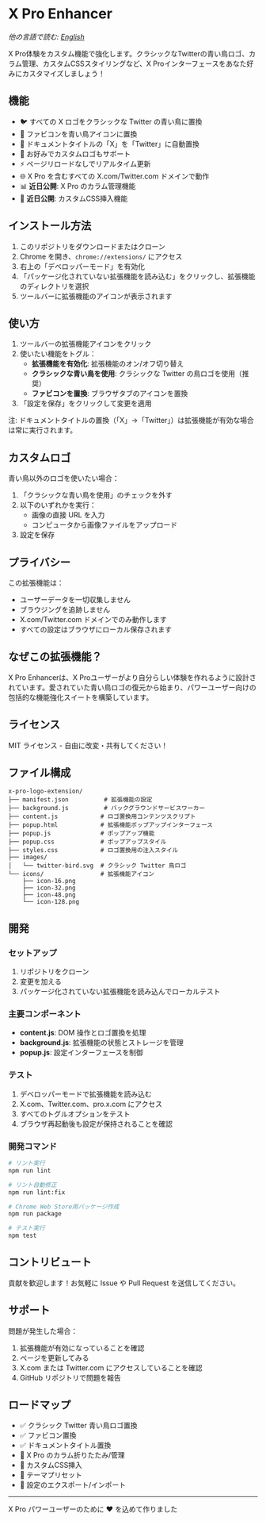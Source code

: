 # X Pro Enhancer

*他の言語で読む: [English](README.md)*

X Pro体験をカスタム機能で強化します。クラシックなTwitterの青い鳥ロゴ、カラム管理、カスタムCSSスタイリングなど、X Proインターフェースをあなた好みにカスタマイズしましょう！

## 機能

- 🐦 すべての X ロゴをクラシックな Twitter の青い鳥に置換
- 🔖 ファビコンを青い鳥アイコンに置換
- 📝 ドキュメントタイトルの「X」を「Twitter」に自動置換
- 🎨 お好みでカスタムロゴもサポート
- ⚡ ページリロードなしでリアルタイム更新
- 🌐 X Pro を含むすべての X.com/Twitter.com ドメインで動作
- 📊 **近日公開**: X Pro のカラム管理機能
- 🎨 **近日公開**: カスタムCSS挿入機能

## インストール方法

1. このリポジトリをダウンロードまたはクローン
2. Chrome を開き、`chrome://extensions/` にアクセス
3. 右上の「デベロッパーモード」を有効化
4. 「パッケージ化されていない拡張機能を読み込む」をクリックし、拡張機能のディレクトリを選択
5. ツールバーに拡張機能のアイコンが表示されます

## 使い方

1. ツールバーの拡張機能アイコンをクリック
2. 使いたい機能をトグル：
   - **拡張機能を有効化**: 拡張機能のオン/オフ切り替え
   - **クラシックな青い鳥を使用**: クラシックな Twitter の鳥ロゴを使用（推奨）
   - **ファビコンを置換**: ブラウザタブのアイコンを置換
3. 「設定を保存」をクリックして変更を適用

注: ドキュメントタイトルの置換（「X」→「Twitter」）は拡張機能が有効な場合は常に実行されます。

## カスタムロゴ

青い鳥以外のロゴを使いたい場合：
1. 「クラシックな青い鳥を使用」のチェックを外す
2. 以下のいずれかを実行：
   - 画像の直接 URL を入力
   - コンピュータから画像ファイルをアップロード
3. 設定を保存

## プライバシー

この拡張機能は：
- ユーザーデータを一切収集しません
- ブラウジングを追跡しません
- X.com/Twitter.com ドメインでのみ動作します
- すべての設定はブラウザにローカル保存されます

## なぜこの拡張機能？

X Pro Enhancerは、X Proユーザーがより自分らしい体験を作れるように設計されています。愛されていた青い鳥ロゴの復元から始まり、パワーユーザー向けの包括的な機能強化スイートを構築しています。

## ライセンス

MIT ライセンス - 自由に改変・共有してください！

## ファイル構成

```
x-pro-logo-extension/
├── manifest.json          # 拡張機能の設定
├── background.js          # バックグラウンドサービスワーカー
├── content.js            # ロゴ置換用コンテンツスクリプト
├── popup.html            # 拡張機能ポップアップインターフェース
├── popup.js              # ポップアップ機能
├── popup.css             # ポップアップスタイル
├── styles.css            # ロゴ置換用の注入スタイル
├── images/
│   └── twitter-bird.svg  # クラシック Twitter 鳥ロゴ
└── icons/                # 拡張機能アイコン
    ├── icon-16.png
    ├── icon-32.png
    ├── icon-48.png
    └── icon-128.png
```

## 開発

### セットアップ
1. リポジトリをクローン
2. 変更を加える
3. パッケージ化されていない拡張機能を読み込んでローカルテスト

### 主要コンポーネント
- **content.js**: DOM 操作とロゴ置換を処理
- **background.js**: 拡張機能の状態とストレージを管理
- **popup.js**: 設定インターフェースを制御

### テスト
1. デベロッパーモードで拡張機能を読み込む
2. X.com、Twitter.com、pro.x.com にアクセス
3. すべてのトグルオプションをテスト
4. ブラウザ再起動後も設定が保持されることを確認

### 開発コマンド
```bash
# リント実行
npm run lint

# リント自動修正
npm run lint:fix

# Chrome Web Store用パッケージ作成
npm run package

# テスト実行
npm test
```

## コントリビュート

貢献を歓迎します！お気軽に Issue や Pull Request を送信してください。

## サポート

問題が発生した場合：
1. 拡張機能が有効になっていることを確認
2. ページを更新してみる
3. X.com または Twitter.com にアクセスしていることを確認
4. GitHub リポジトリで問題を報告

## ロードマップ

- ✅ クラシック Twitter 青い鳥ロゴ置換
- ✅ ファビコン置換
- ✅ ドキュメントタイトル置換
- 🚧 X Pro のカラム折りたたみ/管理
- 🚧 カスタムCSS挿入
- 🚧 テーマプリセット
- 🚧 設定のエクスポート/インポート

---

X Pro パワーユーザーのために ❤️ を込めて作りました